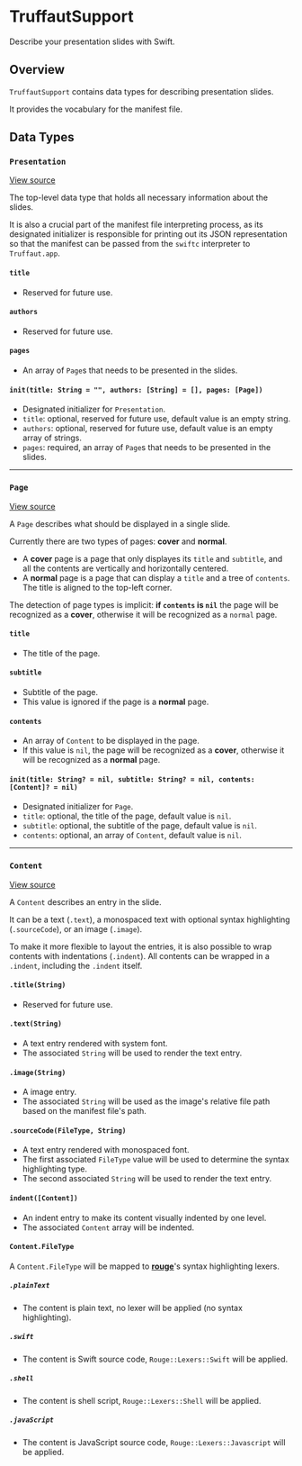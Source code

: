 # TruffautSupport

Describe your presentation slides with Swift.

## Overview

`TruffautSupport` contains data types for describing presentation slides.

It provides the vocabulary for the manifest file.

## Data Types

### `Presentation`

[View source](../TruffautSupport/Presentation.swift)

The top-level data type that holds all necessary information about the slides.

It is also a crucial part of the manifest file interpreting process, as its designated initializer is responsible for printing out its JSON representation so that the manifest can be passed from the `swiftc` interpreter to `Truffaut.app`.

#### `title`

- Reserved for future use.

#### `authors`

- Reserved for future use.

#### `pages`

- An array of `Page`s that needs to be presented in the slides.

#### `init(title: String = "", authors: [String] = [], pages: [Page])`

- Designated initializer for `Presentation`.
- `title`: optional, reserved for future use, default value is an empty string.
- `authors`: optional, reserved for future use, default value is an empty array of strings.
- `pages`: required, an array of `Page`s that needs to be presented in the slides.

---

### `Page`

[View source](../TruffautSupport/Page.swift)

A `Page` describes what should be displayed in a single slide.

Currently there are two types of pages: **cover** and **normal**.

- A **cover** page is a page that only displayes its `title` and `subtitle`, and all the contents are vertically and horizontally centered.
- A **normal** page is a page that can display a `title` and a tree of `contents`. The title is aligned to the top-left corner.

The detection of page types is implicit: **if `contents` is `nil`** the page will be recognized as a **cover**, otherwise it will be recognized as a `normal` page.

#### `title`

- The title of the page.

#### `subtitle`

- Subtitle of the page.
- This value is ignored if the page is a **normal** page.

#### `contents`

- An array of `Content` to be displayed in the page.
- If this value is `nil`, the page will be recognized as a **cover**, otherwise it will be recognized as a **normal** page.

#### `init(title: String? = nil, subtitle: String? = nil, contents: [Content]? = nil)`

- Designated initializer for `Page`.
- `title`: optional, the title of the page, default value is `nil`.
- `subtitle`: optional, the subtitle of the page, default value is `nil`.
- `contents`: optional, an array of `Content`, default value is `nil`.

---

### `Content`

[View source](../TruffautSupport/Content.swift)

A `Content` describes an entry in the slide.

It can be a text (`.text`), a monospaced text with optional syntax highlighting (`.sourceCode`), or an image (`.image`).

To make it more flexible to layout the entries, it is also possible to wrap contents with indentations (`.indent`). All contents can be wrapped in a `.indent`, including the `.indent` itself.

#### `.title(String)`

- Reserved for future use.

#### `.text(String)`

- A text entry rendered with system font.
- The associated `String` will be used to render the text entry.

#### `.image(String)`

- A image entry.
- The associated `String` will be used as the image's relative file path based on the manifest file's path.

#### `.sourceCode(FileType, String)`

- A text entry rendered with monospaced font.
- The first associated `FileType` value will be used to determine the syntax highlighting type.
- The second associated `String` will be used to render the text entry.

#### `indent([Content])`

- An indent entry to make its content visually indented by one level.
- The associated `Content` array will be indented.

#### `Content.FileType`

A `Content.FileType` will be mapped to [**rouge**](https://github.com/jneen/rouge)'s syntax highlighting lexers.

##### `.plainText`

- The content is plain text, no lexer will be applied (no syntax highlighting).

##### `.swift`

- The content is Swift source code, `Rouge::Lexers::Swift` will be applied.

##### `.shell`

- The content is shell script, `Rouge::Lexers::Shell` will be applied.

##### `.javaScript`

- The content is JavaScript source code, `Rouge::Lexers::Javascript` will be applied.
